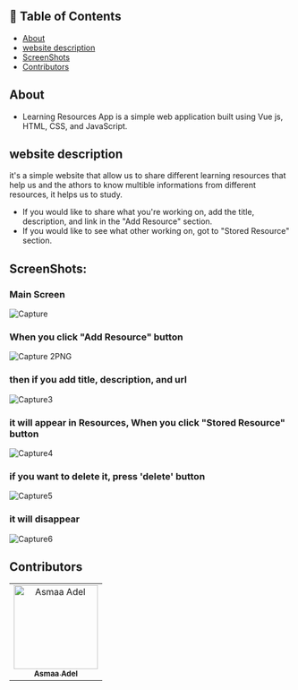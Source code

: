 ## 📝 Table of Contents

- [About](#about)
- [website description](#website-description)
- [ScreenShots](#screen-shots)
- [Contributors](#Contributors)

## About <a name = "about"></a>
- Learning Resources App is a simple web application built using Vue js, HTML, CSS, and JavaScript.

## website description <a name = "website-description"></a>

it's a simple website that allow us to share different learning resources that help us and the athors to know multible informations from different resources, it helps us to study.
- If you would like to share what you're working on, add the title, description, and link in the "Add Resource" section.
- If you would like to see what other working on, got to "Stored Resource" section.

 ## ScreenShots: <a name = "screen-shots"></a>
<h3 align='left'>Main Screen</h3>

![Capture](https://user-images.githubusercontent.com/88618793/184661181-14be7b8b-44d8-4ef0-a082-1b3e6870d8e7.PNG)

 <h3 align='left'>When you click "Add Resource" button</h3>

![Capture 2PNG](https://user-images.githubusercontent.com/88618793/184661176-fcd7e4f6-dff1-475c-9e50-2f9a8f4aaa14.PNG)

<h3 align='left'>then if you add title, description, and url</h3>

![Capture3](https://user-images.githubusercontent.com/88618793/184661219-6b9b38a1-bd79-43fc-afca-f656edf082d8.PNG)


<h3 align='left'>it will appear in Resources, When you click "Stored Resource" button </h3>

![Capture4](https://user-images.githubusercontent.com/88618793/184661244-3fee97f6-f7d2-4d76-8c4e-d683a65939bd.PNG)

<h3 align='left'>if you want to delete it, press 'delete' button</h3>

![Capture5](https://user-images.githubusercontent.com/88618793/184661359-d3a3cc29-e7c3-4bc8-a3c8-f61dbbb408ab.PNG)

<h3 align='left'>it will disappear</h3>

![Capture6](https://user-images.githubusercontent.com/88618793/184661383-50bd4dc3-a04c-4652-9c4e-f39a8ed569ed.PNG)

## Contributors <a name = "Contributors"></a>

<table>
  <tr>
    <td align="center">
    <a href="https://github.com/asmaaadel0" target="_black">
    <img src="https://avatars.githubusercontent.com/u/88618793?s=400&u=886a14dc5ef5c205a8e51942efe9665ed8fd4717&v=4" width="150px;" alt="Asmaa Adel"/>
    <br />
    <sub><b>Asmaa Adel</b></sub></a>
    
  </tr>
 </table>




